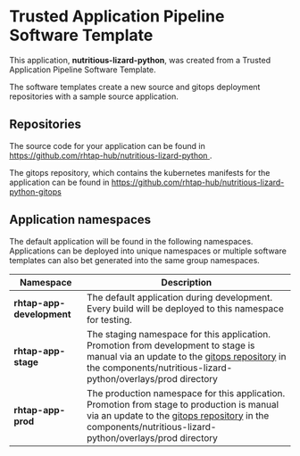 # Trusted Application Pipeline Software Template

This application, **nutritious-lizard-python**, was created from a Trusted Application Pipeline Software Template.

The software templates create a new source and gitops deployment repositories with a sample source application. 

## Repositories

The source code for your application can be found in [https://github.com/rhtap-hub/nutritious-lizard-python ](https://github.com/rhtap-hub/nutritious-lizard-python ).
 
The gitops repository, which contains the kubernetes manifests for the application can be found in 
[https://github.com/rhtap-hub/nutritious-lizard-python-gitops ](https://github.com/rhtap-hub/nutritious-lizard-python-gitops ) 

## Application namespaces 

The default application will be found in the following namespaces. Applications can be deployed into unique namespaces or multiple software templates can also bet generated into the same group namespaces.  

|  Namespace   |  Description   |  
| -------- | -------- |   
| **rhtap-app-development** | The default application during development. Every build will be deployed to this namespace for testing. | 
| **rhtap-app-stage** | The staging namespace for this application. Promotion from development to stage is manual via an update to the [gitops repository](https://github.com/rhtap-hub/nutritious-lizard-python-gitops ) in the components/nutritious-lizard-python/overlays/prod directory |  
| **rhtap-app-prod** | The production namespace for this application. Promotion from stage to production is manual via an update to the [gitops repository](https://github.com/rhtap-hub/nutritious-lizard-python-gitops ) in the components/nutritious-lizard-python/overlays/prod directory | 